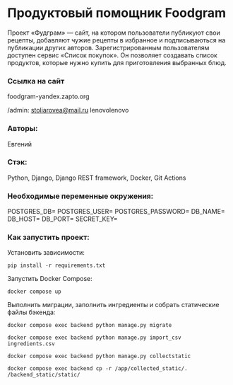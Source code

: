 # Продуктовый помощник Foodgram

Проект «Фудграм» — сайт, на котором пользователи публикуют свои рецепты, добавляют чужие рецепты в избранное и подписываються на публикации других авторов. Зарегистрированным пользователям доступен сервис «Список покупок». Он позволяет создавать список продуктов, которые нужно купить для приготовления выбранных блюд.

### Ссылка на сайт

foodgram-yandex.zapto.org

/admin:
stoliarovea@mail.ru
lenovolenovo

### Авторы:

Евгений

### Стэк:

Python, Django, Django REST framework, Docker, Git Actions

### Необходимые переменные окружения:

POSTGRES_DB=
POSTGRES_USER=
POSTGRES_PASSWORD=
DB_NAME=
DB_HOST=
DB_PORT=
SECRET_KEY=

### Как запустить проект:

Установить зависимости:
```
pip install -r requirements.txt
```
Запустить Docker Compose:
```
docker compose up
```
Выполнить миграции, заполнить ингредиенты и собрать статические файлы бэкенда:
```
docker compose exec backend python manage.py migrate
```
```
docker compose exec backend python manage.py import_csv ingredients.csv
```
```
docker compose exec backend python manage.py collectstatic
```
```
docker compose exec backend cp -r /app/collected_static/. /backend_static/static/
```